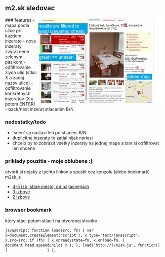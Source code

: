 ## m2.sk sledovac
<img style="float: right;" src="m2sk.jpg">
### features
- mapa podla ulice pri kazdom inzerate
- nove inzeraty zvyraznene zelenym pasikom
- odfiltrovanie zlych ulic (stlac X a zadaj nazov ulice)
- odfiltrovanie konkretnych inzeratov (X a potom ENTER)
- back/next inzerat stlacenim B/N

### nedostatky/todo
- 'seen' sa nastavi len po stlaceni B/N
- duplicitne inzeraty to zatial nijak neriesi
- chcelo by to zobrazit vsetky inzeraty na jednej mape a tam si odfiltrovat len chcene

### priklady pouzitia - moje oblubene :]
otvorit si nejaky z tychto linkov a spustit cez konzolu (alebo bookmark) m2sk.js
- [4-5 izb, stare mesto, od najlacnejsich](http://m2.zoznam.sk/prenajom_bratislava-stare-mesto_4-izbovy-byt,5-a-viac-izbovy-byt_1__od-najlacnejsich___99)
- [3 izbove](http://m2.zoznam.sk/prenajom_bratislava-stare-mesto_3-izbovy-byt_1__od-najlacnejsich___99)
- [2 izbove](http://m2.zoznam.sk/prenajom_bratislava-stare-mesto_2-izbovy-byt_1__od-najlacnejsich_8,304,0,0,,__99)

### browser bookmark
ktory staci potom stlacit na otvorenej stranke
```
javascript: function load(src, fn) { var x=document.createElement('script'); x.type='text/javascript'; x.src=src; if (fn) { x.onreadystate=fn; x.onload=fn; } document.head.appendChild( x ); }; load('http://l/m2sk.js', function() {                  } );
```
